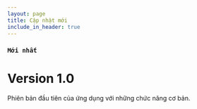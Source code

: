 ```yaml
---
layout: page
title: Cập nhật mới
include_in_header: true
---
```


### `Mới nhất`
# **Version 1.0**
Phiên bản đầu tiên của ứng dụng với những chức năng cơ bản. 
